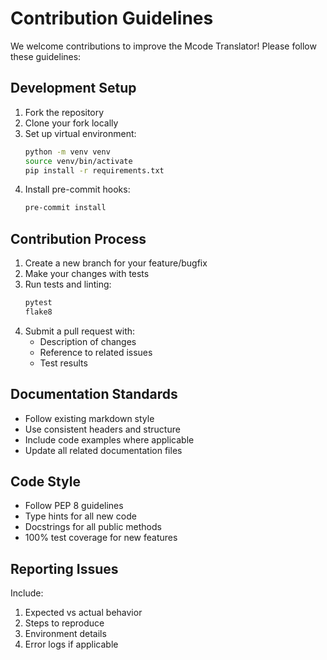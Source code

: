 # Contribution Guidelines

We welcome contributions to improve the Mcode Translator! Please follow these guidelines:

## Development Setup

1. Fork the repository
2. Clone your fork locally
3. Set up virtual environment:
   ```bash
   python -m venv venv
   source venv/bin/activate
   pip install -r requirements.txt
   ```
4. Install pre-commit hooks:
   ```bash
   pre-commit install
   ```

## Contribution Process

1. Create a new branch for your feature/bugfix
2. Make your changes with tests
3. Run tests and linting:
   ```bash
   pytest
   flake8
   ```
4. Submit a pull request with:
   - Description of changes
   - Reference to related issues
   - Test results

## Documentation Standards

- Follow existing markdown style
- Use consistent headers and structure
- Include code examples where applicable
- Update all related documentation files

## Code Style

- Follow PEP 8 guidelines
- Type hints for all new code
- Docstrings for all public methods
- 100% test coverage for new features

## Reporting Issues

Include:
1. Expected vs actual behavior
2. Steps to reproduce
3. Environment details
4. Error logs if applicable